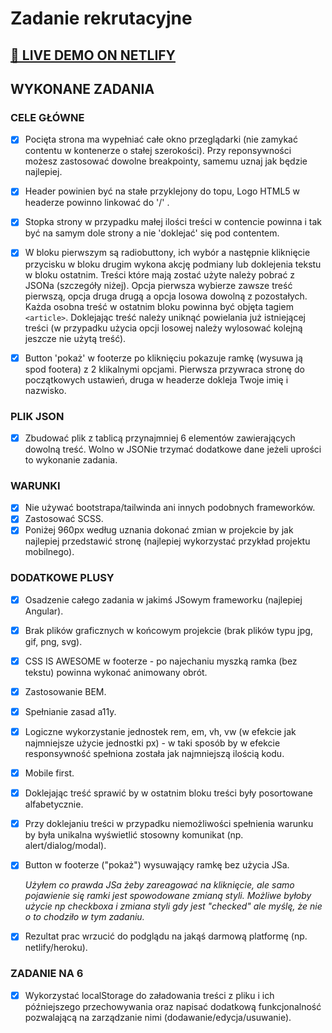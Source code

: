 # Zadanie rekrutacyjne

## [🔗 LIVE DEMO ON NETLIFY](https://669427375679640008c24beb--dulcet-tulumba-08731f.netlify.app/)

## WYKONANE ZADANIA

### CELE GŁÓWNE

- [x] Pocięta strona ma wypełniać całe okno przeglądarki (nie zamykać contentu w kontenerze o stałej szerokości). Przy reponsywności możesz zastosować dowolne breakpointy, samemu uznaj jak będzie najlepiej.

- [x] Header powinien być na stałe przyklejony do topu, Logo HTML5 w headerze powinno linkować do '/' .

- [x] Stopka strony w przypadku małej ilości treści w contencie powinna i tak być na samym dole strony a nie 'doklejać' się pod contentem.

- [x] W bloku pierwszym są radiobuttony, ich wybór a następnie kliknięcie przycisku w bloku drugim wykona akcję podmiany lub doklejenia tekstu w bloku ostatnim. Treści które mają zostać użyte należy pobrać z JSONa (szczegóły niżej). Opcja pierwsza wybierze zawsze treść pierwszą, opcja druga drugą a opcja losowa dowolną z pozostałych. Każda osobna treść w ostatnim bloku powinna być objęta tagiem `<article>`. Doklejając treść należy uniknąć powielania już istniejącej treści (w przypadku użycia opcji losowej należy wylosować kolejną jeszcze nie użytą treść).

- [x] Button 'pokaż' w footerze po kliknięciu pokazuje ramkę (wysuwa ją spod footera) z 2 klikalnymi opcjami. Pierwsza przywraca stronę do początkowych ustawień, druga w headerze dokleja Twoje imię i nazwisko.

### PLIK JSON

- [x] Zbudować plik z tablicą przynajmniej 6 elementów zawierających dowolną treść. Wolno w JSONie trzymać dodatkowe dane jeżeli uprości to wykonanie zadania.

### WARUNKI

- [x] Nie używać bootstrapa/tailwinda ani innych podobnych frameworków.
- [x] Zastosować SCSS.
- [x] Poniżej 960px według uznania dokonać zmian w projekcie by jak najlepiej przedstawić stronę (najlepiej wykorzystać przykład projektu mobilnego).

### DODATKOWE PLUSY

- [x] Osadzenie całego zadania w jakimś JSowym frameworku (najlepiej Angular).
- [x] Brak plików graficznych w końcowym projekcie (brak plików typu jpg, gif, png, svg).
- [x] CSS IS AWESOME w footerze - po najechaniu myszką ramka (bez tekstu) powinna wykonać animowany obrót.
- [x] Zastosowanie BEM.
- [x] Spełnianie zasad a11y.
- [x] Logiczne wykorzystanie jednostek rem, em, vh, vw (w efekcie jak najmniejsze użycie jednostki px) - w taki sposób by w efekcie responsywność spełniona została jak najmniejszą ilością kodu.
- [x] Mobile first.
- [x] Doklejając treść sprawić by w ostatnim bloku treści były posortowane alfabetycznie.
- [x] Przy doklejaniu treści w przypadku niemożliwości spełnienia warunku by była unikalna wyświetlić stosowny komunikat (np. alert/dialog/modal).
- [x] Button w footerze ("pokaż") wysuwający ramkę bez użycia JSa.

  _Użyłem co prawda JSa żeby zareagować na kliknięcie, ale samo pojawienie się ramki jest spowodowane zmianą styli. Możliwe byłoby użycie np checkboxa i zmiana styli gdy jest "checked" ale myślę, że nie o to chodziło w tym zadaniu._

- [x] Rezultat prac wrzucić do podglądu na jakąś darmową platformę (np. netlify/heroku).

### ZADANIE NA 6

- [x] Wykorzystać localStorage do załadowania treści z pliku i ich późniejszego przechowywania oraz napisać dodatkową funkcjonalność pozwalającą na zarządzanie nimi (dodawanie/edycja/usuwanie).

